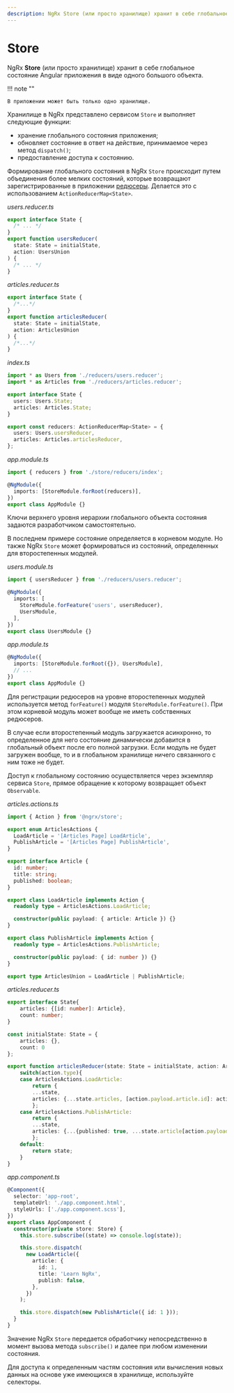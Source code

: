 ```yaml
---
description: NgRx Store (или просто хранилище) хранит в себе глобальное состояние Angular приложения в виде одного большого объекта
---
```


# Store

NgRx **Store** (или просто хранилище) хранит в себе глобальное состояние Angular приложения в виде одного большого объекта.

!!! note ""

    В приложении может быть только одно хранилище.

Хранилище в NgRx представлено сервисом `Store` и выполняет следующие функции:

- хранение глобального состояния приложения;
- обновляет состояние в ответ на действие, принимаемое через метод `dispatch()`;
- предоставление доступа к состоянию.

Формирование глобального состояния в NgRx `Store` происходит путем объединения более мелких состояний, которые возвращают зарегистрированные в приложении [редюсеры](reducers.md). Делается это с использованием `ActionReducerMap<State>`.

_users.reducer.ts_

```ts
export interface State {
  /* ... */
}
export function usersReducer(
  state: State = initialState,
  action: UsersUnion
) {
  /* ... */
}
```

_articles.reducer.ts_

```ts
export interface State {
  /*...*/
}
export function articlesReducer(
  state: State = initialState,
  action: ArticlesUnion
) {
  /*...*/
}
```

_index.ts_

```ts
import * as Users from './reducers/users.reducer';
import * as Articles from './reducers/articles.reducer';

export interface State {
  users: Users.State;
  articles: Articles.State;
}

export const reducers: ActionReducerMap<State> = {
  users: Users.usersReducer,
  articles: Articles.articlesReducer,
};
```

_app.module.ts_

```ts
import { reducers } from './store/reducers/index';

@NgModule({
  imports: [StoreModule.forRoot(reducers)],
})
export class AppModule {}
```

Ключи верхнего уровня иерархии глобального объекта состояния задаются разработчиком самостоятельно.

В последнем примере состояние определяется в корневом модуле. Но также NgRx `Store` может формироваться из состояний, определенных для второстепенных модулей.

_users.module.ts_

```ts
import { usersReducer } from './reducers/users.reducer';

@NgModule({
  imports: [
    StoreModule.forFeature('users', usersReducer),
    UsersModule,
  ],
})
export class UsersModule {}
```

_app.module.ts_

```ts
@NgModule({
  imports: [StoreModule.forRoot({}), UsersModule],
  // ...
})
export class AppModule {}
```

Для регистрации редюсеров на уровне второстепенных модулей используется метод `forFeature()` модуля `StoreModule.forFeature()`. При этом корневой модуль может вообще не иметь собственных редюсеров.

В случае если второстепенный модуль загружается асинхронно, то определенное для него состояние динамически добавится в глобальный объект после его полной загрузки. Если модуль не будет загружен вообще, то и в глобальном хранилище ничего связанного с ним тоже не будет.

Доступ к глобальному состоянию осуществляется через экземпляр сервиса `Store`, прямое обращение к которому возвращает объект `Observable`.

_articles.actions.ts_

```ts
import { Action } from '@ngrx/store';

export enum ArticlesActions {
  LoadArticle = '[Articles Page] LoadArticle',
  PublishArticle = '[Articles Page] PublishArticle',
}

export interface Article {
  id: number;
  title: string;
  published: boolean;
}

export class LoadArticle implements Action {
  readonly type = ArticlesActions.LoadArticle;

  constructor(public payload: { article: Article }) {}
}

export class PublishArticle implements Action {
  readonly type = ArticlesActions.PublishArticle;

  constructor(public payload: { id: number }) {}
}

export type ArticlesUnion = LoadArticle | PublishArticle;
```

_articles.reducer.ts_

```ts
export interface State{
	articles: {[id: number]: Article},
	count: number;
}

const initialState: State = {
	articles: {},
	count: 0
};

export function articlesReducer(state: State = initialState, action: ArticlesUnion){
	switch(action.type){
	case ArticlesActions.LoadArticle:
		return {
		...state,
		articles: {...state.articles, [action.payload.article.id]: action.payload.article}
		};
	case ArticlesActions.PublishArticle:
		return {
		...state,
		articles: {...{published: true, ...state.article[action.payload.id]}, ...state.articles
		};
	default:
		return state;
	}
}
```

_app.component.ts_

```ts
@Component({
  selector: 'app-root',
  templateUrl: './app.component.html',
  styleUrls: ['./app.component.scss'],
})
export class AppComponent {
  constructor(private store: Store) {
    this.store.subscribe((state) => console.log(state));

    this.store.dispatch(
      new LoadArticle({
        article: {
          id: 1,
          title: 'Learn NgRx',
          publish: false,
        },
      })
    );

    this.store.dispatch(new PublishArticle({ id: 1 }));
  }
}
```

Значение NgRx `Store` передается обработчику непосредственно в момент вызова метода `subscribe()` и далее при любом изменении состояния.

Для доступа к определенным частям состояния или вычисления новых данных на основе уже имеющихся в хранилище, используйте селекторы.
